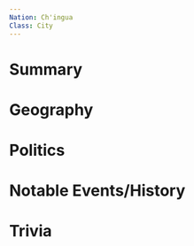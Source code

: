 ```yaml
---
Nation: Ch'ingua
Class: City
---
```


# Summary

# Geography

# Politics

# Notable Events/History

# Trivia